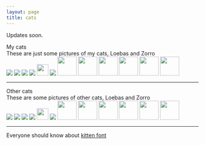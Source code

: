 ```yaml
---
layout: page
title: cats
---
```


Updates soon.

<div id="clients-out">
  <div id="clients">
  <div id="clients-title">My cats</div>
    <div id="clients-subtitle">These are just some pictures of my cats, Loebas and Zorro</div>
    <div id="client-logos">
      <a href="https://www.imperial.ac.uk/" title="Imperial College London"><img src="http://members.home.nl/keesdebrouwer/images/dinosauriers/Dinosaurier%20-%20planteneter%2001.jpg" /></a>
      <a href="http://dartmouth.edu/" title="Dartmouth College"><img src="https://www.kattenplaza.nl/uploads/page/katten_bestanden/cat_ewy3_1.jpg" /></a>
      <a href="http://www.ubc.ca/" title="University of British Columbia"><img src="https://www.kattenplaza.nl/uploads/page/katten_bestanden/cat_ewy3_1.jpg" /></a>
      <a href="http://www.bcstats.gov.bc.ca/" title="BC Stats (BC Government)"><img src="https://www.kattenplaza.nl/uploads/page/katten_bestanden/cat_ewy3_1.jpg" /></a>
      <a href="https://morningconsultintelligence.com/" title="Morning Consult Intelligence"><img src="https://www.kattenplaza.nl/uploads/page/katten_bestanden/cat_ewy3_1.jpg" style="height: 30px;"/></a>
      <a href="https://uoregon.edu/" title="University of Oregon"><img src="https://www.kattenplaza.nl/uploads/page/katten_bestanden/cat_ewy3_1.jpg" /></a>
      <a href="http://www.protolife.com/" title="ProtoLife"><img src="https://www.kattenplaza.nl/uploads/page/katten_bestanden/cat_ewy3_1.jpg" style="height: 50px;"/></a>
      <a href="http://www.protolife.com/" title="ProtoLife"><img src="https://www.kattenplaza.nl/uploads/page/katten_bestanden/cat_ewy3_1.jpg" style="height: 50px;"/></a>
      <a href="http://www.protolife.com/" title="ProtoLife"><img src="https://www.kattenplaza.nl/uploads/page/katten_bestanden/cat_ewy3_1.jpg" style="height: 50px;"/></a>
      <a href="http://www.protolife.com/" title="ProtoLife"><img src="https://www.kattenplaza.nl/uploads/page/katten_bestanden/cat_ewy3_1.jpg" style="height: 50px;"/></a>
      <a href="http://www.protolife.com/" title="ProtoLife"><img src="https://www.kattenplaza.nl/uploads/page/katten_bestanden/cat_ewy3_1.jpg" style="height: 50px;"/></a>
      <a href="http://www.protolife.com/" title="ProtoLife"><img src="https://www.kattenplaza.nl/uploads/page/katten_bestanden/cat_ewy3_1.jpg" style="height: 50px;"/></a>
    </div>
  </div>
  <hr id="clients-sep" class="section-sep"/>
  <div id="clients">
  <div id="clients-title">Other cats</div>
    <div id="clients-subtitle">These are some pictures of other cats, Loebas and Zorro</div>
    <div id="client-logos">
      <a href="https://www.imperial.ac.uk/" title="Imperial College London"><img src="http://members.home.nl/keesdebrouwer/images/dinosauriers/Dinosaurier%20-%20planteneter%2001.jpg" /></a>
      <a href="http://dartmouth.edu/" title="Dartmouth College"><img src="https://www.kattenplaza.nl/uploads/page/katten_bestanden/cat_ewy3_1.jpg" /></a>
      <a href="http://www.ubc.ca/" title="University of British Columbia"><img src="https://www.kattenplaza.nl/uploads/page/katten_bestanden/cat_ewy3_1.jpg" /></a>
      <a href="http://www.bcstats.gov.bc.ca/" title="BC Stats (BC Government)"><img src="https://www.kattenplaza.nl/uploads/page/katten_bestanden/cat_ewy3_1.jpg" /></a>
      <a href="https://morningconsultintelligence.com/" title="Morning Consult Intelligence"><img src="https://www.kattenplaza.nl/uploads/page/katten_bestanden/cat_ewy3_1.jpg" style="height: 30px;"/></a>
      <a href="https://uoregon.edu/" title="University of Oregon"><img src="https://www.kattenplaza.nl/uploads/page/katten_bestanden/cat_ewy3_1.jpg" /></a>
      <a href="http://www.protolife.com/" title="ProtoLife"><img src="https://www.kattenplaza.nl/uploads/page/katten_bestanden/cat_ewy3_1.jpg" style="height: 50px;"/></a>
      <a href="http://www.protolife.com/" title="ProtoLife"><img src="https://www.kattenplaza.nl/uploads/page/katten_bestanden/cat_ewy3_1.jpg" style="height: 50px;"/></a>
      <a href="http://www.protolife.com/" title="ProtoLife"><img src="https://www.kattenplaza.nl/uploads/page/katten_bestanden/cat_ewy3_1.jpg" style="height: 50px;"/></a>
      <a href="http://www.protolife.com/" title="ProtoLife"><img src="https://www.kattenplaza.nl/uploads/page/katten_bestanden/cat_ewy3_1.jpg" style="height: 50px;"/></a>
      <a href="http://www.protolife.com/" title="ProtoLife"><img src="https://www.kattenplaza.nl/uploads/page/katten_bestanden/cat_ewy3_1.jpg" style="height: 50px;"/></a>
      <a href="http://www.protolife.com/" title="ProtoLife"><img src="https://www.kattenplaza.nl/uploads/page/katten_bestanden/cat_ewy3_1.jpg" style="height: 50px;"/></a>
    </div>
  </div>
</div>

<hr id="clients-sep" class="section-sep"/>

Everyone should know about [kitten font](http://nekofont.upat.jp/en/index.html)
